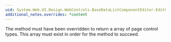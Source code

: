 ```yaml
---
uid: System.Web.UI.Design.WebControls.BaseDataListComponentEditor.EditComponent(System.ComponentModel.ITypeDescriptorContext,System.Object,System.Windows.Forms.IWin32Window)
additional_notes.overrides: *content
---
```


<p>The <xref href="System.Windows.Forms.Design.WindowsFormsComponentEditor.GetComponentEditorPages"></xref> method must have been overridden to return a <xref href="System.Type"></xref> array of page control types. This array must exist in order for the <xref href="System.Web.UI.Design.WebControls.BaseDataListComponentEditor.EditComponent*"></xref> method to succeed.</p>



